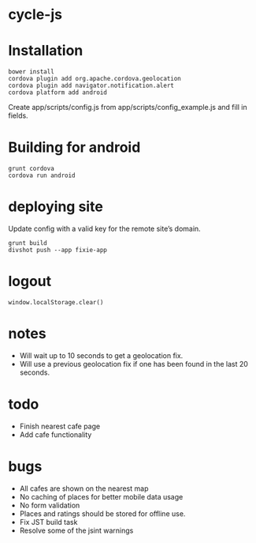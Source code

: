 cycle-js
========

# Installation

    bower install
    cordova plugin add org.apache.cordova.geolocation
    cordova plugin add navigator.notification.alert
    cordova platform add android

Create app/scripts/config.js from app/scripts/config_example.js and fill in fields.

# Building for android

    grunt cordova
    cordova run android

# deploying site


Update config with a valid key for the remote site’s domain.

    grunt build
    divshot push --app fixie-app


# logout

    window.localStorage.clear()

# notes

* Will wait up to 10 seconds to get a geolocation fix.
* Will use a previous geolocation fix if one has been found in the last 20 seconds.

# todo

* Finish nearest cafe page
* Add cafe functionality

# bugs

* All cafes are shown on the nearest map
* No caching of places for better mobile data usage
* No form validation
* Places and ratings should be stored for offline use.
* Fix JST build task
* Resolve some of the jsint warnings

